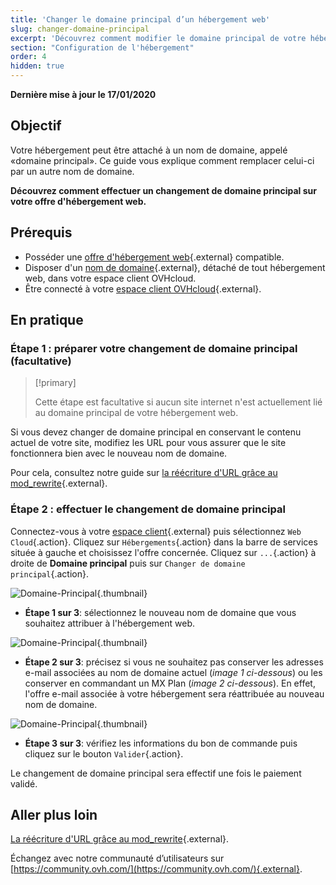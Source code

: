 ```yaml
---
title: 'Changer le domaine principal d’un hébergement web'
slug: changer-domaine-principal
excerpt: 'Découvrez comment modifier le domaine principal de votre hébergement web'
section: "Configuration de l'hébergement"
order: 4
hidden: true
---
```


**Dernière mise à jour le 17/01/2020**

## Objectif

Votre hébergement peut être attaché à un nom de domaine, appelé «domaine principal». Ce guide vous explique comment remplacer celui-ci par un autre nom de domaine.

**Découvrez comment effectuer un changement de domaine principal sur votre offre d'hébergement web.**

## Prérequis

- Posséder une [offre d'hébergement web](https://www.ovh.com/fr/hebergement-web/){.external} compatible.
- Disposer d'un [nom de domaine](https://www.ovh.com/fr/domaines/){.external}, détaché de tout hébergement web, dans votre espace client OVHcloud.
- Être connecté à votre [espace client OVHcloud](https://www.ovh.com/auth/?action=gotomanager&from=https://www.ovh.com/fr/&ovhSubsidiary=fr){.external}.

## En pratique

### Étape 1 : préparer votre changement de domaine principal (facultative)

> [!primary]
>
> Cette étape est facultative si aucun site internet n'est actuellement lié au domaine principal de votre hébergement web.
> 

Si vous devez changer de domaine principal en conservant le contenu actuel de votre site, modifiez les URL pour vous assurer que le site fonctionnera bien avec le nouveau nom de domaine.

Pour cela, consultez notre guide sur [la réécriture d'URL grâce au mod_rewrite](../htaccess-reecriture-url-mod-rewrite/){.external}.

### Étape 2 : effectuer le changement de domaine principal

Connectez-vous à votre [espace client](https://www.ovh.com/auth/?action=gotomanager&from=https://www.ovh.com/fr/&ovhSubsidiary=fr){.external} puis sélectionnez `Web Cloud`{.action}. Cliquez sur `Hébergements`{.action} dans la barre de services située à gauche et choisissez l'offre concernée. Cliquez sur `...`{.action} à droite de **Domaine principal** puis sur `Changer de domaine principal`{.action}.

![Domaine-Principal](images/change-primary-domain-step2.png){.thumbnail}


- **Étape 1 sur 3**: sélectionnez le nouveau nom de domaine que vous souhaitez attribuer à l'hébergement web.

![Domaine-Principal](images/change-primary-domain-step2-2.png){.thumbnail}

- **Étape 2 sur 3**: précisez si vous ne souhaitez pas conserver les adresses e-mail associées au nom de domaine actuel (*image 1 ci-dessous*) ou les conserver en commandant un MX Plan (*image 2 ci-dessous*). En effet, l'offre e-mail associée à votre hébergement sera réattribuée au nouveau nom de domaine.

![Domaine-Principal](images/change-primary-domain-step2-3.png){.thumbnail}

- **Étape 3 sur 3**: vérifiez les informations du bon de commande puis cliquez sur le bouton `Valider`{.action}.

Le changement de domaine principal sera effectif une fois le paiement validé.



## Aller plus loin

[La réécriture d'URL grâce au mod_rewrite](../htaccess-reecriture-url-mod-rewrite/){.external}.

Échangez avec notre communauté d’utilisateurs sur [https://community.ovh.com/](https://community.ovh.com/){.external}.
